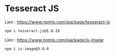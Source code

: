 # Tesseract JS

Lien : https://www.npmjs.com/package/tesseract-js
  
    npm i tesseract.js@1.0.19
    
Lien : https://www.npmjs.com/package/is-image
    
    npm i is-image@3.0.0
